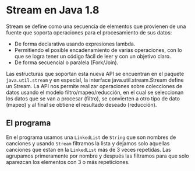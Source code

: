 # Stream en Java 1.8
Stream se define como una secuencia de elementos que provienen de una fuente que soporta operaciones para el procesamiento de sus datos:
 * De forma declarativa usando expresiones lambda.
 * Permitiendo el posible encadenamiento de varias operaciones, con lo que se logra tener un código fácil de leer y con un objetivo claro.
 * De forma secuencial o paralela (Fork/Join).

Las estructuras que soportan esta nueva API se encuentran en el paquete `java.util.stream` y en especial, la interface java.util.stream.Stream define un Stream.
La API nos permite realizar operaciones sobre colecciones de datos usando el modelo filtro/mapeo/reducción, en el cual se seleccionan los datos que se van a procesar (filtro), se convierten a otro tipo de dato (mapeo) y al final se obtiene el resultado deseado (reducción).
## El programa
En el programa usamos una `LinkedList` de `String` que son nombres de canciones y usando `Stream` filtramos la lista y dejamos solo aquellas canciones que estan en la `LinkedList` más de 3 veces repetidas.
Las agrupamos primeramente por nombre y después las filtramos para que solo aparezcan los elementos con 3 o más repeticiones.
